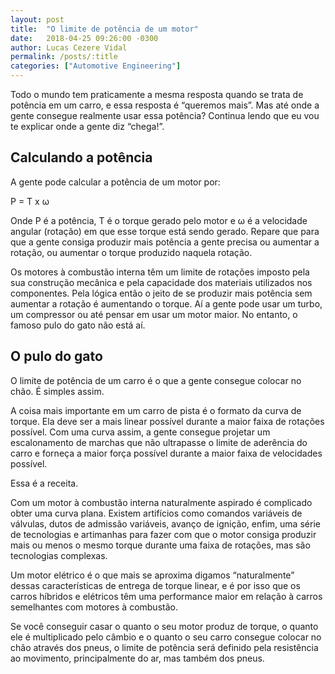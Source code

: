```yaml
---
layout: post
title:  "O limite de potência de um motor"
date:   2018-04-25 09:26:00 -0300
author: Lucas Cezere Vidal
permalink: /posts/:title
categories: ["Automotive Engineering"]
---
```

Todo o mundo tem praticamente a mesma resposta quando se trata de potência em um carro, e essa resposta é “queremos mais”. Mas até onde a gente consegue realmente usar essa potência? Continua lendo que eu vou te explicar onde a gente diz “chega!”.

## Calculando a potência

A gente pode calcular a potência de um motor por:

P = T x ω

Onde P é a potência, T é o torque gerado pelo motor e ω é a velocidade angular (rotação) em que esse torque está sendo gerado. Repare que para que a gente consiga produzir mais potência a gente precisa ou aumentar a rotação, ou aumentar o torque produzido naquela rotação.

Os motores à combustão interna têm um limite de rotações imposto pela sua construção mecânica e pela capacidade dos materiais utilizados nos componentes. Pela lógica então o jeito de se produzir mais potência sem aumentar a rotação é aumentando o torque. Aí a gente pode usar um turbo, um compressor ou até pensar em usar um motor maior. No entanto, o famoso pulo do gato não está aí.

## O pulo do gato

O limite de potência de um carro é o que a gente consegue colocar no chão. É simples assim.

A coisa mais importante em um carro de pista é o formato da curva de torque. Ela deve ser a mais linear possível durante a maior faixa de rotações possível. Com uma curva assim, a gente consegue projetar um escalonamento de marchas que não ultrapasse o limite de aderência do carro e forneça a maior força possível durante a maior faixa de velocidades possível.

Essa é a receita.

Com um motor à combustão interna naturalmente aspirado é complicado obter uma curva plana. Existem artifícios como comandos variáveis de válvulas, dutos de admissão variáveis, avanço de ignição, enfim, uma série de tecnologias e artimanhas para fazer com que o motor consiga produzir mais ou menos o mesmo torque durante uma faixa de rotações, mas são tecnologias complexas.

Um motor elétrico é o que mais se aproxima digamos “naturalmente” dessas características de entrega de torque linear, e é por isso que os carros híbridos e elétricos têm uma performance maior em relação à carros semelhantes com motores à combustão.

Se você conseguir casar o quanto o seu motor produz de torque, o quanto ele é multiplicado pelo câmbio e o quanto o seu carro consegue colocar no chão através dos pneus, o limite de potência será definido pela resistência ao movimento, principalmente do ar, mas também dos pneus.


